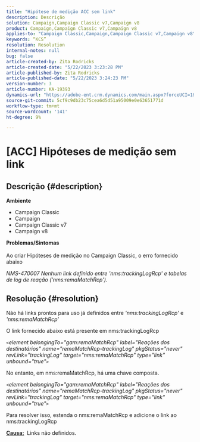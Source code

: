 ```yaml
---
title: "Hipótese de medição ACC sem link"
description: Descrição
solution: Campaign,Campaign Classic v7,Campaign v8
product: Campaign,Campaign Classic v7,Campaign v8
applies-to: "Campaign Classic,Campaign,Campaign Classic v7,Campaign v8"
keywords: “KCS”
resolution: Resolution
internal-notes: null
bug: false
article-created-by: Zita Rodricks
article-created-date: "5/22/2023 3:23:28 PM"
article-published-by: Zita Rodricks
article-published-date: "5/22/2023 3:24:23 PM"
version-number: 3
article-number: KA-19393
dynamics-url: "https://adobe-ent.crm.dynamics.com/main.aspx?forceUCI=1&pagetype=entityrecord&etn=knowledgearticle&id=94cd3699-b4f8-ed11-8849-6045bd006239"
source-git-commit: 5cf9c9db23c75cea6d5d51a95009e0e63651771d
workflow-type: tm+mt
source-wordcount: '141'
ht-degree: 9%

---
```


# [ACC] Hipóteses de medição sem link

## Descrição {#description}

<b>Ambiente</b>
- Campaign Classic
- Campaign
- Campaign Classic v7
- Campaign v8

<b>Problemas/Sintomas</b><br><br>Ao criar Hipóteses de medição no Campaign Classic, o erro fornecido abaixo

*NMS-470007 Nenhum link definido entre &#39;nms:trackingLogRcp&#39; e tabelas de log de reação (&#39;nms:remaMatchRcp&#39;).*

## Resolução {#resolution}


Não há links prontos para uso já definidos entre *&#39;nms:trackingLogRcp&#39;* e *&#39;nms:remaMatchRcp&#39;*

O link fornecido abaixo está presente em nms:trackingLogRcp

*`<`element belongingTo=&quot;gam:remaMatchRcp&quot; label=&quot;Reações dos destinatários&quot; name=&quot;remaMatchRcp-trackingLog&quot; pkgStatus=&quot;never&quot; revLink=&quot;trackingLog&quot; target=&quot;nms:remaMatchRcp&quot; type=&quot;link&quot; unbound=&quot;true&quot;`>`*

No entanto, em nms:remaMatchRcp, há uma chave composta.

*`<`element belongingTo=&quot;gam:remaMatchRcp&quot; label=&quot;Reações dos destinatários&quot; name=&quot;remaMatchRcp-trackingLog&quot; pkgStatus=&quot;never&quot; revLink=&quot;trackingLog&quot; target=&quot;nms:remaMatchRcp&quot; type=&quot;link&quot; unbound=&quot;true&quot;`>`*

Para resolver isso, estenda o nms:remaMatchRcp e adicione o link ao nms:trackingLogRcp



<b><u>Causa:</u></b>  Links não definidos.
